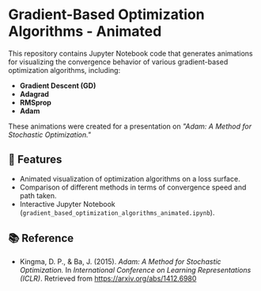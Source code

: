 # Gradient-Based Optimization Algorithms - Animated  

This repository contains Jupyter Notebook code that generates animations for visualizing the convergence behavior of various gradient-based optimization algorithms, including:  

- **Gradient Descent (GD)**  
- **Adagrad**  
- **RMSprop**  
- **Adam**  

These animations were created for a presentation on *"Adam: A Method for Stochastic Optimization."*  

## 📌 Features  

- Animated visualization of optimization algorithms on a loss surface.  
- Comparison of different methods in terms of convergence speed and path taken.  
- Interactive Jupyter Notebook (`gradient_based_optimization_algorithms_animated.ipynb`).  

## 📚 Reference  

- Kingma, D. P., & Ba, J. (2015). *Adam: A Method for Stochastic Optimization.* In *International Conference on Learning Representations (ICLR)*. Retrieved from https://arxiv.org/abs/1412.6980
